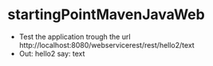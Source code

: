 # startingPointMavenJavaWeb

- Test the application trough the url http://localhost:8080/webservicerest/rest/hello2/text
- Out: hello2 say: text
